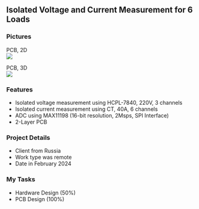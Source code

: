 ## Isolated Voltage and Current Measurement for 6 Loads

### Pictures
PCB, 2D  
![](https://s32.picofile.com/file/8477565234/v4_10_PCB_2D.png)

PCB, 3D  
![](https://s32.picofile.com/file/8477565242/v4_10_PCB_3D.png)

### Features
- Isolated voltage measurement using HCPL-7840, 220V, 3 channels
- Isolated current measurement using CT, 40A, 6 channels
- ADC using MAX11198 (16-bit resolution, 2Msps, SPI Interface)
- 2-Layer PCB

### Project Details
- Client from Russia
- Work type was remote
- Date in February 2024

### My Tasks
- Hardware Design (50%)
- PCB Design (100%)


